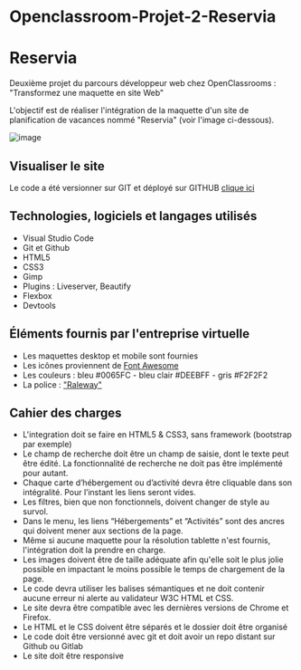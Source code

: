 # Openclassroom-Projet-2-Reservia

# Reservia

Deuxième projet du parcours développeur web chez OpenClassrooms : "Transformez une maquette en site Web"

L'objectif est de réaliser l'intégration de la maquette d'un site de planification de vacances nommé "Reservia" (voir l'image ci-dessous).


![image](https://github.com/MehdiBoutab/OpenClassroom-Projet-2-Reservia/blob/main/Maquette/Desktop%20-%201.png)

## Visualiser le site
Le code a été versionner sur GIT et déployé sur GITHUB [clique ici](https://mehdiboutab.github.io/MehdiBoutab_2_27092021/)

## Technologies, logiciels et langages utilisés
- Visual Studio Code
- Git et Github
- HTML5
- CSS3
- Gimp
- Plugins : Liveserver, Beautify
- Flexbox
- Devtools

## Éléments fournis par l'entreprise virtuelle
- Les maquettes desktop et mobile sont fournies
- Les icônes proviennent de [Font Awesome](https://fontawesome.com/)
- Les couleurs : bleu #0065FC - bleu clair #DEEBFF - gris #F2F2F2
- La police : ["Raleway"](https://fonts.google.com/specimen/Raleway)

## Cahier des charges
- L'integration doit se faire en HTML5 & CSS3, sans framework (bootstrap par exemple)
- Le champ de recherche doit être un champ de saisie, dont le texte peut être édité. La fonctionnalité de recherche ne doit pas être implémenté pour autant.
- Chaque carte d’hébergement ou d’activité devra être cliquable dans son intégralité. Pour l’instant les liens seront vides.
- Les filtres, bien que non fonctionnels, doivent changer de style au survol.
- Dans le menu, les liens “Hébergements” et “Activités” sont des ancres qui doivent mener aux sections de la page.
- Même si aucune maquette pour la résolution tablette n'est fournis, l'intégration doit la prendre en charge.
- Les images doivent être de taille adéquate afin qu'elle soit le plus jolie possible en impactant le moins possible le temps de chargement de la page.
- Le code devra utiliser les balises sémantiques et ne doit contenir aucune erreur ni alerte au validateur W3C HTML et CSS.
- Le site devra être compatible avec les dernières versions de Chrome et Firefox.
- Le HTML et le CSS doivent être séparés et le dossier doit être organisé
- Le code doit être versionné avec git et doit avoir un repo distant sur Github ou Gitlab
- Le site doit être responsive
